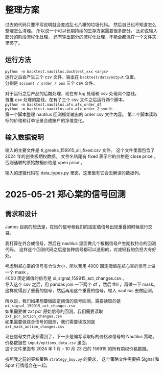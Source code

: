# 整理方案
过去的代码只要不写说明就会变成乱七八糟的垃圾代码。
然后自己也不知道怎么整理怎么清理。
所以说一个可以长期持续的生存方案需要很多部分。
比如说输入部分的阶段流程化处理，
还有输出部分的流程化处理，不能全都混在一个文件夹里面了。

## 运行方法
`python -m backtest.nautilus.backtest_xxx <args>`  
运行之后会产生三个 csv 文件，输出在 `backtest/data/output` 位置。  
分别是 `account / order / pos` 三个 csv 文件。  

对于运行之后产品的后期处理，现在有 log 处理和 csv 处理两个路线。  
首推 csv 处理的路线，在有了三个 csv 文件之后运行两个脚本。  
`python -m backtest.nautilus.afx.afx_order_df`  
`python -m backtest.nautilus.afx.afx_order_2_worth`  
第一个脚本整理 nautilus 回测框架输出的 order csv 文件内容。
第二个脚本读取标的价格和订单记录合成账户的净值变化。

## 输入数据说明
输入的主要文件是 tl_greeks_159915_all_fixed.csv 文件。
这个文件里面包含了 2024 年的创业板期权数据。
文件名结尾有 fixed 表示它的价格是 close price 。
否则通联的原始数据价格是 open price 。

输入的逻辑代码在 data_types.py 里面，这里面有它会去解读的数据列。

# 2025-05-21 郑心棠的信号回测

## 需求和设计
James 目前的想法是，在她的信号和我们的固定值信号出现重叠的时候进行交易。

我打算在外合成信号，然后在 nautilus 里面做几个根据信号产生期权持仓的回测代码。
这样这个回测代码之后是各种信号都可以通用的，对减轻我的负担大有好处。

考虑到郑心棠的信号有仓位大小，所以我用 4000 固定阈值在郑心棠的信号上做一个 mask 。  
4000 固定阈值的信号是 oi_signal_159915_act_changes.csv 。  
导入这个 csv 之后，用 pandas join 一下两个 df ，然后 ffill ，再做一下 mask。  
这样就得到了重叠的信号，然后再用这个重叠的信号，输入 nautilus 去做回测。

所以说，我们如果想要做固定阈值的信号回测，需要读取的是  
`oi_signal_159915_act_changes.csv`  
如果需要做 zxt pcr 原始信号的回测，我们需要读取  
`zxt_pcr_action_changes.csv`  
如果需要做综合信号的回测，我们需要读取的是  
`zxt_mask_action_changes.csv`

现在信号文件我都得到了，下一步是编写读取标的价格和信号的 Nautilus 策略。
价格数据在 `input/options_data.csv` 里面，  
这个文件里面有 2024 年 1 月 - 10 月 23 日的 159915 的所有期权价格数据。

按照我之前的买权策略 `strategy_buy.py` 的要求，
这个策略文件需要把 Signal 和 Spot 行情组合在一起。


